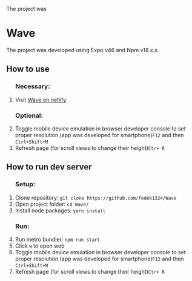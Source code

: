 The project was

# Wave
<p>The project was developed using Expo v46 and Npm v18.x.x.</p>

## How to use

<ol>  
  <h3>Necessary:</h3>
  <li>Visit <a href="https://wavesocial.netlify.app/" target="_blank">Wave on netlify</a></li>
  <h3>Optional:</h3>
  <li>Toggle mobile device emulation in browser developer console to set proper resolution (app was developed for smartphone)<code>F12</code> and then <code>Ctrl+Shift+M</code></li>
  <li>Refresh page (for scroll views to change their height)<code>Ctr+ R</code></li></ol>


## How to run dev server

<ol>  
  <h3>Setup:</h3>
  <li>Clone repository: <code>git clone https://github.com/fedek1324/Wave</code></li>
  <li>Open project folder: <code>cd Wave/</code></li>
  <li>Install node packages: <code>yarn install</code></li>
  <h3>Run:</h3>
  <li>Run metro bundler: <code>npm run start</code></li>
  <li>Click <code>w</code> to open web</li>
  <li>Toggle mobile device emulation in browser developer console to set proper resolution (app was developed for smartphone)<code>F12</code> and then <code>Ctrl+Shift+M</code></li>
  <li>Refresh page (for scroll views to change their height)<code>Ctr+ R</code></li>
</ol>